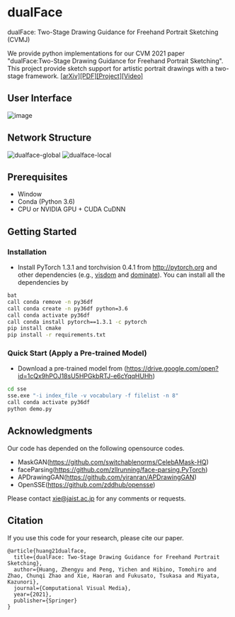 # dualFace
dualFace: Two-Stage Drawing Guidance for Freehand Portrait Sketching (CVMJ)

We provide python implementations for our CVM 2021 paper "dualFace:Two-Stage Drawing Guidance for Freehand Portrait Sketching".
This project provide sketch support for artistic portrait drawings with a two-stage framework.
[[arXiv]](https://arxiv.org/abs/2104.12297)[[PDF]](https://arxiv.org/pdf/2104.12297.pdf)[[Project]](http://www.jaist.ac.jp/~xie/dualface.html)[[Video]](https://youtu.be/29nrIwo1t10)

## User Interface
![image](https://user-images.githubusercontent.com/4180028/116048238-f08a1180-a6af-11eb-9504-8b8f9dd99236.png)

## Network Structure
![dualface-global](https://user-images.githubusercontent.com/4180028/117390165-9e0ae980-af28-11eb-859a-3d8987d6fbe5.JPG)
![dualface-local](https://user-images.githubusercontent.com/4180028/117390179-a2cf9d80-af28-11eb-8ef5-94ad2456552a.JPG)


## Prerequisites
- Window
- Conda (Python 3.6)
- CPU or NVIDIA GPU + CUDA CuDNN
## Getting Started
### Installation
- Install PyTorch 1.3.1 and torchvision 0.4.1 from http://pytorch.org and other dependencies (e.g., [visdom](https://github.com/facebookresearch/visdom) and [dominate](https://github.com/Knio/dominate)). You can install all the dependencies by
```bash
bat
call conda remove -n py36df
call conda create -n py36df python=3.6 
call conda activate py36df
call conda install pytorch==1.3.1 -c pytorch
pip install cmake
pip install -r requirements.txt
```

### Quick Start (Apply a Pre-trained Model)
- Download a pre-trained model from (https://drive.google.com/open?id=1cQx9hPOJ18sU5HPGkbRTJ-e6cYqqHUHh)
```bash
cd sse
sse.exe "-i index_file -v vocabulary -f filelist -n 8"
call conda activate py36df
python demo.py
```

## Acknowledgments
Our code has depended on the following opensource codes.
- MaskGAN(https://github.com/switchablenorms/CelebAMask-HQ)
- faceParsing(https://github.com/zllrunning/face-parsing.PyTorch) 
- APDrawingGAN(https://github.com/yiranran/APDrawingGAN)
- OpenSSE(https://github.com/zddhub/opensse)

Please contact xie@jaist.ac.jp for any comments or requests.

## Citation
If you use this code for your research, please cite our paper.
```
@article{huang21dualface,
  title={dualFace: Two-Stage Drawing Guidance for Freehand Portrait Sketching},
  author={Huang, Zhengyu and Peng, Yichen and Hibino, Tomohiro and Zhao, Chunqi Zhao and Xie, Haoran and Fukusato, Tsukasa and Miyata, Kazunori},
  journal={Computational Visual Media},
  year={2021},
  publisher={Springer}
}
```
